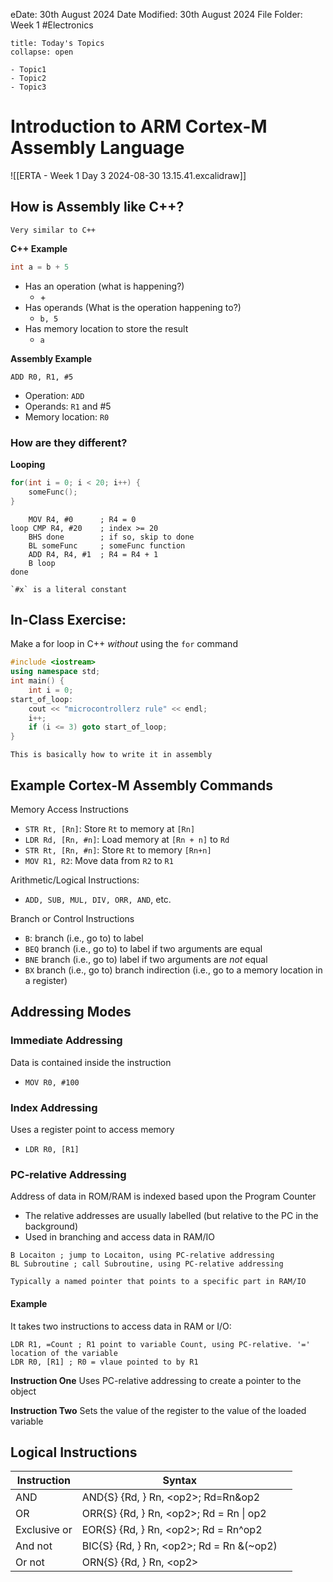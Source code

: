 eDate: 30th August 2024
Date Modified: 30th August 2024
File Folder: Week 1
#Electronics

```ad-abstract
title: Today's Topics
collapse: open

- Topic1
- Topic2
- Topic3

```

# Introduction to ARM Cortex-M Assembly Language

![[ERTA - Week 1 Day 3 2024-08-30 13.15.41.excalidraw]]

## How is Assembly like C++?

```ad-note
Very similar to C++
```

**C++ Example**
```c++
int a = b + 5
```
- Has an operation (what is happening?)
	- $+$
- Has operands (What is the operation happening to?)
	- `b, 5`
- Has memory location to store the result
	- `a`

**Assembly Example**
```arm-asm
ADD R0, R1, #5
```
- Operation: `ADD`
- Operands: `R1` and #5
- Memory location: `R0`

### How are they different?

**Looping**

```c++
for(int i = 0; i < 20; i++) {
	someFunc();
}
```

```arm-asm
	MOV R4, #0      ; R4 = 0
loop CMP R4, #20    ; index >= 20
	BHS done        ; if so, skip to done
	BL someFunc     ; someFunc function
	ADD R4, R4, #1  ; R4 = R4 + 1
	B loop
done
```

```ad-note
`#x` is a literal constant
```

## In-Class Exercise:

Make a for loop in C++ *without* using the `for` command

```c++
#include <iostream>
using namespace std;
int main() {
    int i = 0;
start_of_loop:
    cout << "microcontrollerz rule" << endl;
    i++;
    if (i <= 3) goto start_of_loop;
}
```

```ad-note
This is basically how to write it in assembly
```

## Example Cortex-M Assembly Commands

Memory Access Instructions
- `STR Rt, [Rn]`: Store `Rt` to memory at `[Rn]`
- `LDR Rd, [Rn, #n]`: Load memory at `[Rn + n]` to `Rd`
- `STR Rt, [Rn, #n]`: Store `Rt` to memory `[Rn+n]`
- `MOV R1, R2`: Move data from `R2` to `R1`

Arithmetic/Logical Instructions:
- `ADD, SUB, MUL, DIV, ORR, AND`, etc.

Branch or Control Instructions
- `B`: branch (i.e., go to) to label
- `BEQ` branch (i.e., go to) to label if two arguments are equal
- `BNE` branch (i.e., go to) label if two arguments are *not* equal
- `BX` branch (i.e., go to) branch indirection (i.e., go to a memory location in a register)

## Addressing Modes

### Immediate Addressing

Data is contained inside the instruction
- `MOV R0, #100`

### Index Addressing

Uses a register point to access memory
- `LDR R0, [R1]`

### PC-relative Addressing

Address of data in ROM/RAM is indexed based upon the Program Counter
- The relative addresses are usually labelled (but relative to the PC in the background)
- Used in branching and access data in RAM/IO

```ad-example
B Locaiton ; jump to Locaiton, using PC-relative addressing
BL Subroutine ; call Subroutine, using PC-relative addressing
```

```ad-note
Typically a named pointer that points to a specific part in RAM/IO
```

#### Example

It takes two instructions to access data in RAM or I/O:

```arm-asm
LDR R1, =Count ; R1 point to variable Count, using PC-relative. '=' location of the variable
LDR R0, [R1] ; R0 = vlaue pointed to by R1
```

**Instruction One**
Uses PC-relative addressing to create a pointer to the object


**Instruction Two**
Sets the value of the register to the value of the loaded variable

## Logical Instructions

| Instruction  | Syntax                                     |     |
| ------------ | ------------------------------------------ | --- |
| AND          | AND{S} {Rd, } Rn, \<op2\>; Rd=Rn\&op2      |     |
| OR           | ORR{S} {Rd, } Rn, \<op2\>; Rd = Rn \| op2  |     |
| Exclusive or | EOR{S} {Rd, } Rn, \<op2\>; Rd = Rn^op2     |     |
| And not      | BIC{S} {Rd, } Rn, \<op2\>; Rd = Rn &(~op2) |     |
| Or not       | ORN{S} {Rd, } Rn, \<op2\>                  |     |
